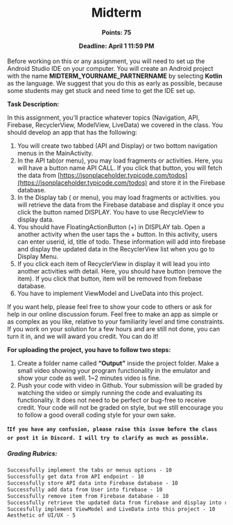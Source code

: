 <h1 align="center">Midterm </h1>
<h4 align="center">Points: 75

  Deadline: April 1 11:59 PM
</h4>

Before working on this or any assignment, you will need to set up the Android Studio IDE on your computer. You will create an Android project with the name **MIDTERM_YOURNAME_PARTNERNAME** by selecting **Kotlin** as the language. We suggest that you do this as early as possible, because some students may get stuck and need time to get the IDE set up. 

**Task Description:**

In this assignment, you'll practice whatever topics (Navigation, API, Firebase, RecyclerView, ModelView, LiveData) we covered in the class. You should develop an app that has the following: 
1. You will create two tabbed (API and Display) or two bottom navigation menus in the MainActivity.
2. In the API tab(or menu), you may load fragments or activities. Here, you will have a button name API CALL. If you click that button, you will fetch the data from [https://jsonplaceholder.typicode.com/todos](https://jsonplaceholder.typicode.com/todos) and store it in the Firebase database.
3. In the Display tab ( or menu), you may load fragments or activities.  you will retrieve the data from the Firebase database and display it once you click the button named DISPLAY. You have to use RecycleView to display data. 
4. You should have FloatingActionButton (+) in DISPLAY tab. Open a another activity when the user taps the + button. In this activity, users can enter userid, id, title of todo. These information will add into firebase and display the updated data in the RecyclerView list when you go to Display Menu.  
5. If you click each item of RecyclerView in display it will lead you into another activities with detail. Here, you should have button (remove the item). If you click that button, item will be removed from firebase database.
6. You have to implement ViewModel and LiveData into this project. 


If you want help, please feel free to show your code to others or ask for help in our online discussion forum. Feel free to make an app as simple or as complex as you like, relative to your familiarity level and time constraints. If you work on your solution for a few hours and are still not done, you can turn it in, and we will award you credit. You can do it! 

**For uploading the project, you have to follow two steps:**

1. Create a folder name called **“Output”** inside the project folder. Make a small video showing your program functionality in the emulator and show your code as well. 1~2 minutes video is fine. 
2. Push your code with video in Github.
Your submission will be graded by watching the video or simply running the code and evaluating its functionality. It does not need to be perfect or bug-free to receive credit. Your code will not be graded on style, but we still encourage you to follow a good overall coding style for your own sake. 

:exclamation:**```If you have any confusion, please raise this issue before the class or post it in Discord. I will try to clarify as much as possible.```**

<h5>Grading Rubrics:</h5>

```diff
Successfully implement the tabs or menus options - 10
Successfully get data from API endpoint - 10
Successfully store API data into Firebase database - 10 
Successfully add data from User into firebase - 10
Successfully remove item from Firebase database - 10 
Successfully retrieve the updated data from firebase and display into recyclerView - 10
Succesfully implement ViewModel and LiveData into this project - 10
Aesthetic of UI/UX - 5

```
